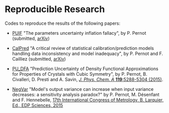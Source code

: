 # Reproducible Research
Codes to reproduce the results of the following papers:

* [PUIF](./PUIF) 
  "The parameters uncertainty inflation fallacy", by P. Pernot (submitted,
  [arXiv](https://arxiv.org/abs/1611.04295))
  
* [CalPred](https://github.com/ppernot/CalPred) 
  "A critical review of statistical calibration/prediction models handling data inconsistency and model  inadequacy", by P. Pernot and F. Cailliez (submitted,     [arXiv](https://arxiv.org/abs/1611.04376))

* [PU_DFA](./PU_DFA)
  "Prediction Uncertainty of Density Functional Approximations for Properties of Crystals with Cubic Symmetry", 
  by P. Pernot, B. Civalleri, D. Presti and A. Savin, 
  [_J. Phys. Chem. A_ __119__:5288-5304 (2015)](http://dx.doi.org/10.1021/jp509980w).

* [NegVar](./NegVar)
  "Model's output variance can increase when input variance decreases: a sensitivity analysis paradox?"
  by P. Pernot, M. Désenfant and F. Hennebelle,
  [17th International Congress of Metrology, B. Larquier, Ed., EDP Sciences, 2015](http://dx.doi.org/10.1051/metrology/20150002004)